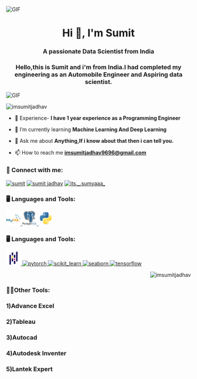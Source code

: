 
<img align="center" alt="GIF" src="https://www.nielsen.com/wp-content/uploads/sites/3/2019/04/data-science-icon-animation-banner-clockwise.gif?fit=1200%2C400" width="850" height="300"/>

<h1 align="center">Hi 👋, I'm Sumit</h1>
<h3 align="center">A passionate Data Scientist from India</h3>

<h3 align="center">Hello,this is Sumit and i'm from India.I had completed my engineering as an Automobile Engineer and Aspiring data scientist.</h3>

<img align="center" alt="GIF" src="https://cdn.dribbble.com/users/1162077/screenshots/3848914/programmer.gif" width="400" height="300" />


<p align="left"> <img src="https://komarev.com/ghpvc/?username=imsumitjadhav&label=Profile%20views&color=0e75b6&style=flat" alt="imsumitjadhav" /> </p>


- 🔭 Experience- **I have 1 year experience as a Programming Engineer**

- 🌱 I’m currently learning **Machine Learning And Deep Learning**

- 💬 Ask me about **Anything,If i know about that then i can tell you.**

- 📫 How to reach me **imsumitjadhav9696@gmail.com**


<h3 align="left">💌 Connect with me:</h3>
<p align="left">
<a href="https://twitter.com/sumit" target="blank"><img align="center" src="https://raw.githubusercontent.com/rahuldkjain/github-profile-readme-generator/master/src/images/icons/Social/twitter.svg" alt="sumit" height="30" width="40" /></a>
<a href="https://linkedin.com/in/sumit jadhav" target="blank"><img align="center" src="https://raw.githubusercontent.com/rahuldkjain/github-profile-readme-generator/master/src/images/icons/Social/linked-in-alt.svg" alt="sumit jadhav" height="30" width="40" /></a>
<a href="https://instagram.com/its._.sumyaaa_" target="blank"><img align="center" src="https://raw.githubusercontent.com/rahuldkjain/github-profile-readme-generator/master/src/images/icons/Social/instagram.svg" alt="its._.sumyaaa_" height="30" width="40" /></a>
</p>

<h3 align="left">🖥️ Languages and Tools:</h3>
<p align="left"> <a href="https://www.mysql.com/" target="_blank" rel="noreferrer"> <img src="https://raw.githubusercontent.com/devicons/devicon/master/icons/mysql/mysql-original-wordmark.svg" alt="mysql" width="40" height="40"/> </a> <a href="https://www.postgresql.org" target="_blank" rel="noreferrer"> <img src="https://raw.githubusercontent.com/devicons/devicon/master/icons/postgresql/postgresql-original-wordmark.svg" alt="postgresql" width="40" height="40"/> </a> <a href="https://www.python.org" target="_blank" rel="noreferrer"> <img src="https://raw.githubusercontent.com/devicons/devicon/master/icons/python/python-original.svg" alt="python" width="40" height="40"/> </a>
</p>

<h3 align="left">🖥️ Languages and Tools:</h3>
<p align="left"> <a href="https://pandas.pydata.org/" target="_blank" rel="noreferrer"> <img src="https://raw.githubusercontent.com/devicons/devicon/2ae2a900d2f041da66e950e4d48052658d850630/icons/pandas/pandas-original.svg" alt="pandas" width="40" height="40"/> </a> <a href="https://pytorch.org/" target="_blank" rel="noreferrer"> <img src="https://www.vectorlogo.zone/logos/pytorch/pytorch-icon.svg" alt="pytorch" width="40" height="40"/> </a> <a href="https://scikit-learn.org/" target="_blank" rel="noreferrer"> <img src="https://upload.wikimedia.org/wikipedia/commons/0/05/Scikit_learn_logo_small.svg" alt="scikit_learn" width="40" height="40"/> </a> <a href="https://seaborn.pydata.org/" target="_blank" rel="noreferrer"> <img src="https://seaborn.pydata.org/_images/logo-mark-lightbg.svg" alt="seaborn" width="40" height="40"/> </a> <a href="https://www.tensorflow.org" target="_blank" rel="noreferrer"> <img src="https://www.vectorlogo.zone/logos/tensorflow/tensorflow-icon.svg" alt="tensorflow" width="40" height="40"/> </a> </p>

<p>&nbsp;<img align="right" src="https://github-readme-stats.vercel.app/api?username=imsumitjadhav&show_icons=true&locale=en" alt="imsumitjadhav" /></p>

<h3 align="left">👨‍💻Other Tools:</h3> 
<h3 align="left">1)Advance Excel</h3> 
<h3 align="left">2)Tableau</h3> 
<h3 align="left">3)Autocad</h3> 
<h3 align="left">4)Autodesk Inventer</h3> 
<h3 align="left">5)Lantek Expert</h3> 
                                                                                                                                                     


